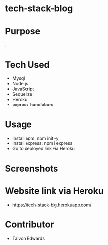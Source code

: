 # tech-stack-blog

# Purpose
.


# Tech Used
* Mysql
* Node.js
* JavaScript
* Sequelize
* Heroku
* express-handlebars

# Usage 
* Install npm: npm init -y
* Install express: npm i express
* Go to deployed link via Heroku

# Screenshots


  
# Website link via Heroku 
* https://tech-stack-blg.herokuapp.com/


# Contributor
* Taivon Edwards
